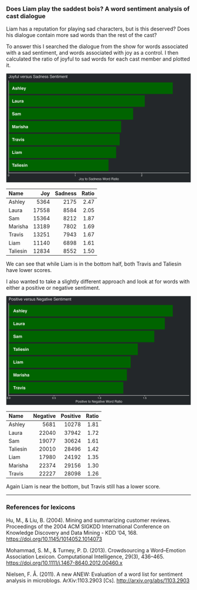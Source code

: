 
### Does Liam play the saddest bois? A word sentiment analysis of cast dialogue

Liam has a reputation for playing sad characters, but is this deserved?
Does his dialogue contain more sad words than the rest of the cast?

To answer this I searched the dialogue from the show for words
associated with a sad sentiment, and words associated with joy as a
control. I then calculated the ratio of joyful to sad words for each
cast member and plotted it.

![joyful vs sad](../plots/joySadPlot.png)

| Name     |   Joy | Sadness | Ratio |
| :------- | ----: | ------: | ----: |
| Ashley   |  5364 |    2175 |  2.47 |
| Laura    | 17558 |    8584 |  2.05 |
| Sam      | 15364 |    8212 |  1.87 |
| Marisha  | 13189 |    7802 |  1.69 |
| Travis   | 13251 |    7943 |  1.67 |
| Liam     | 11140 |    6898 |  1.61 |
| Taliesin | 12834 |    8552 |  1.50 |

We can see that while Liam is in the bottom half, both Travis and
Taliesin have lower scores.

I also wanted to take a slightly different approach and look at for
words with either a positive or negative sentiment.

![positive vs negative](../plots/positiveNegativePlot.png)

| Name     | Negative | Positive | Ratio |
| :------- | -------: | -------: | ----: |
| Ashley   |     5681 |    10278 |  1.81 |
| Laura    |    22040 |    37942 |  1.72 |
| Sam      |    19077 |    30624 |  1.61 |
| Taliesin |    20010 |    28496 |  1.42 |
| Liam     |    17980 |    24192 |  1.35 |
| Marisha  |    22374 |    29156 |  1.30 |
| Travis   |    22227 |    28098 |  1.26 |

Again Liam is near the bottom, but Travis still has a lower score.

-----

### References for lexicons

Hu, M., & Liu, B. (2004). Mining and summarizing customer reviews.
Proceedings of the 2004 ACM SIGKDD International Conference on Knowledge
Discovery and Data Mining - KDD ’04, 168.
<https://doi.org/10.1145/1014052.1014073>

Mohammad, S. M., & Turney, P. D. (2013). Crowdsourcing a Word–Emotion
Association Lexicon. Computational Intelligence, 29(3), 436–465.
<https://doi.org/10.1111/j.1467-8640.2012.00460.x>

Nielsen, F. Å. (2011). A new ANEW: Evaluation of a word list for
sentiment analysis in microblogs. ArXiv:1103.2903 \[Cs\].
<http://arxiv.org/abs/1103.2903>
